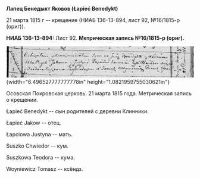 **Лапец Бенедыкт Яковов (Łapieć Benedykt)**

21 марта 1815 г -- крещение (НИАБ 136-13-894, лист 92, №16/1815-р
(ориг)).

**НИАБ 136-13-894:** Лист 92. **Метрическая запись №16/1815-р (ориг).**

![](./media/80d4772f84c82ccf7c7101187c4c724bccd796b7.png){width="6.496527777777778in"
height="1.0821959755030621in"}

Осовская Покровская церковь. 21 марта 1815 года. Метрическая запись о
крещении.

Łapieć Benedykt -- сын родителей с деревни Клинники.

Łapieć Jakow -- отец.

Łapciowa Justyna -- мать.

Suszko Chwiedor -- кум.

Suszkowa Teodora -- кума.

Woyniewicz Tomasz -- ксёндз.
